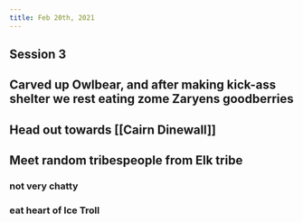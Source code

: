 ```yaml
---
title: Feb 20th, 2021
---
```


## Session 3
## Carved up Owlbear, and after making kick-ass shelter we rest eating zome Zaryens goodberries
## Head out towards [[Cairn Dinewall]]
## Meet random tribespeople from Elk tribe
### not very chatty
### eat heart of Ice Troll
